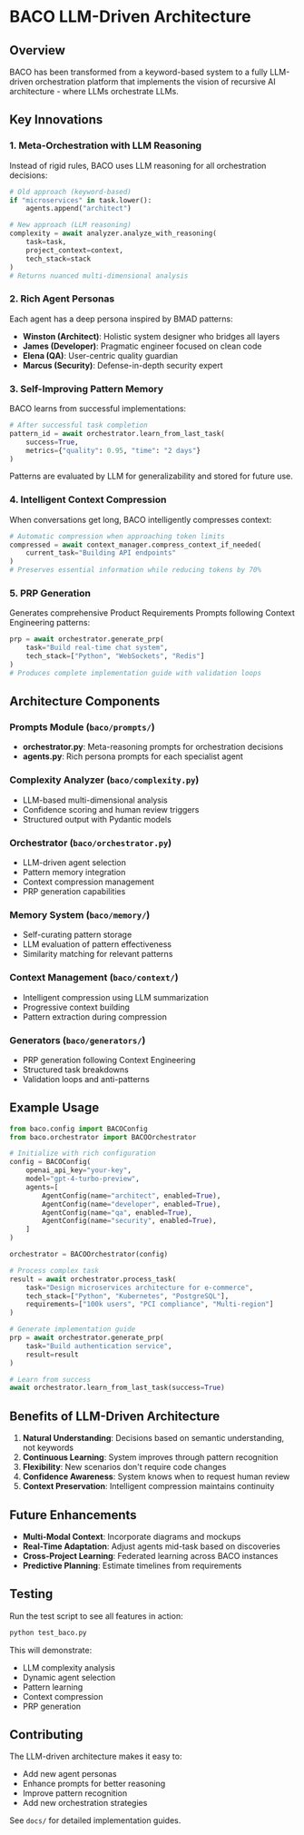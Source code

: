 # BACO LLM-Driven Architecture

## Overview

BACO has been transformed from a keyword-based system to a fully LLM-driven orchestration platform that implements the vision of recursive AI architecture - where LLMs orchestrate LLMs.

## Key Innovations

### 1. Meta-Orchestration with LLM Reasoning

Instead of rigid rules, BACO uses LLM reasoning for all orchestration decisions:

```python
# Old approach (keyword-based)
if "microservices" in task.lower():
    agents.append("architect")

# New approach (LLM reasoning)
complexity = await analyzer.analyze_with_reasoning(
    task=task,
    project_context=context,
    tech_stack=stack
)
# Returns nuanced multi-dimensional analysis
```

### 2. Rich Agent Personas

Each agent has a deep persona inspired by BMAD patterns:

- **Winston (Architect)**: Holistic system designer who bridges all layers
- **James (Developer)**: Pragmatic engineer focused on clean code
- **Elena (QA)**: User-centric quality guardian
- **Marcus (Security)**: Defense-in-depth security expert

### 3. Self-Improving Pattern Memory

BACO learns from successful implementations:

```python
# After successful task completion
pattern_id = await orchestrator.learn_from_last_task(
    success=True,
    metrics={"quality": 0.95, "time": "2 days"}
)
```

Patterns are evaluated by LLM for generalizability and stored for future use.

### 4. Intelligent Context Compression

When conversations get long, BACO intelligently compresses context:

```python
# Automatic compression when approaching token limits
compressed = await context_manager.compress_context_if_needed(
    current_task="Building API endpoints"
)
# Preserves essential information while reducing tokens by 70%
```

### 5. PRP Generation

Generates comprehensive Product Requirements Prompts following Context Engineering patterns:

```python
prp = await orchestrator.generate_prp(
    task="Build real-time chat system",
    tech_stack=["Python", "WebSockets", "Redis"]
)
# Produces complete implementation guide with validation loops
```

## Architecture Components

### Prompts Module (`baco/prompts/`)
- **orchestrator.py**: Meta-reasoning prompts for orchestration decisions
- **agents.py**: Rich persona prompts for each specialist agent

### Complexity Analyzer (`baco/complexity.py`)
- LLM-based multi-dimensional analysis
- Confidence scoring and human review triggers
- Structured output with Pydantic models

### Orchestrator (`baco/orchestrator.py`)
- LLM-driven agent selection
- Pattern memory integration
- Context compression management
- PRP generation capabilities

### Memory System (`baco/memory/`)
- Self-curating pattern storage
- LLM evaluation of pattern effectiveness
- Similarity matching for relevant patterns

### Context Management (`baco/context/`)
- Intelligent compression using LLM summarization
- Progressive context building
- Pattern extraction during compression

### Generators (`baco/generators/`)
- PRP generation following Context Engineering
- Structured task breakdowns
- Validation loops and anti-patterns

## Example Usage

```python
from baco.config import BACOConfig
from baco.orchestrator import BACOOrchestrator

# Initialize with rich configuration
config = BACOConfig(
    openai_api_key="your-key",
    model="gpt-4-turbo-preview",
    agents=[
        AgentConfig(name="architect", enabled=True),
        AgentConfig(name="developer", enabled=True),
        AgentConfig(name="qa", enabled=True),
        AgentConfig(name="security", enabled=True),
    ]
)

orchestrator = BACOOrchestrator(config)

# Process complex task
result = await orchestrator.process_task(
    task="Design microservices architecture for e-commerce",
    tech_stack=["Python", "Kubernetes", "PostgreSQL"],
    requirements=["100k users", "PCI compliance", "Multi-region"]
)

# Generate implementation guide
prp = await orchestrator.generate_prp(
    task="Build authentication service",
    result=result
)

# Learn from success
await orchestrator.learn_from_last_task(success=True)
```

## Benefits of LLM-Driven Architecture

1. **Natural Understanding**: Decisions based on semantic understanding, not keywords
2. **Continuous Learning**: System improves through pattern recognition
3. **Flexibility**: New scenarios don't require code changes
4. **Confidence Awareness**: System knows when to request human review
5. **Context Preservation**: Intelligent compression maintains continuity

## Future Enhancements

- **Multi-Modal Context**: Incorporate diagrams and mockups
- **Real-Time Adaptation**: Adjust agents mid-task based on discoveries
- **Cross-Project Learning**: Federated learning across BACO instances
- **Predictive Planning**: Estimate timelines from requirements

## Testing

Run the test script to see all features in action:

```bash
python test_baco.py
```

This will demonstrate:
- LLM complexity analysis
- Dynamic agent selection
- Pattern learning
- Context compression
- PRP generation

## Contributing

The LLM-driven architecture makes it easy to:
- Add new agent personas
- Enhance prompts for better reasoning
- Improve pattern recognition
- Add new orchestration strategies

See `docs/` for detailed implementation guides.